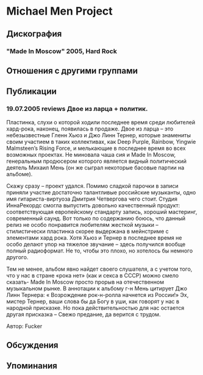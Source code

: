 # Michael Men Project



## Дискография

### "Made In Moscow" 2005, Hard Rock




## Отношения с другими группами


## Публикации

### 19.07.2005 reviews Двое из ларца + политик.

<P>Пластинка, слухи о которой ходили последнее время среди любителей хард-рока, наконец, появилась в продаже. Двое из ларца – это небезызвестные Гленн Хьюз и Джо Линн Тернер, которые знамениты своим участием в таких коллективах, как Deep Purple, Rainbow, Yingwie Malmsteen’s Rising Force, и мелькающие в последнее время во всех возможных проектах. Не миновала чаша сия и Made In Moscow, генеральным продюсером которого является видный политический деятель Михаил Мень (он же сыграл некоторые басовые партии на альбоме). </P>
<P>Скажу сразу – проект удался. Помимо сладкой парочки в записи приняли участие достаточно талантливые российские музыканты, одно имя гитариста-виртуоза Дмитрия Четвергова чего стоит. Студия ИннаРекордс смогла выпустить довольно качественный продукт: соответствующая европейскому стандарту запись, хороший мастеринг, современный саунд. Вот только по содержанию боюсь, что данный релиз не особо понравится любителям жесткой музыки – стилистически пластинка скорее выдержана в мейнстриме с элементами хард рока. Хотя Хьюз и Тернер в последнее время не особо делают упор на тяжелое звучание – здесь получился вообще полный радиоформат. Не то, чтобы это плохо, но хотелось бы немного другого. </P>
<P>Тем не менее, альбом явно найдет своего слушателя, а с учетом того, что у нас в стране «рока нет» (как и секса в СССР) можно смело сказать- Made In Moscow просто прорыв на отечественном музыкальном рынке. В аннотации к альбому г-н Мень цитирует Джо Линн Тернера: « Возрождение рок-н-ролла начнется из России!» Эх, мистер Тернер, ваши слова бы да Богу в уши, как говорят у нас в народной присказке. Но пока действительностью для нас остается другая присказка – Свежо предание, да верится с трудом.</P>
Автор: Fucker


## Обсуждения


## Упоминания

